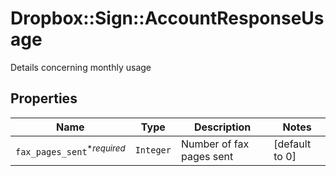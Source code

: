 # Dropbox::Sign::AccountResponseUsage

Details concerning monthly usage

## Properties

| Name | Type | Description | Notes |
| ---- | ---- | ----------- | ----- |
| `fax_pages_sent`<sup>*_required_</sup> | ```Integer``` |  Number of fax pages sent  |  [default to 0] |

